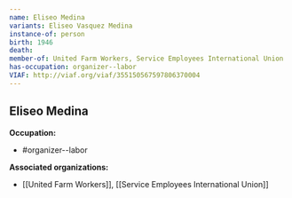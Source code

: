 ```yaml
---
name: Eliseo Medina
variants: Eliseo Vasquez Medina
instance-of: person
birth: 1946
death: 
member-of: United Farm Workers, Service Employees International Union
has-occupation: organizer--labor
VIAF: http://viaf.org/viaf/355150567597806370004
---
```

## Eliseo Medina

**Occupation:** 
- #organizer--labor

**Associated organizations:** 
- [[United Farm Workers]], [[Service Employees International Union]]